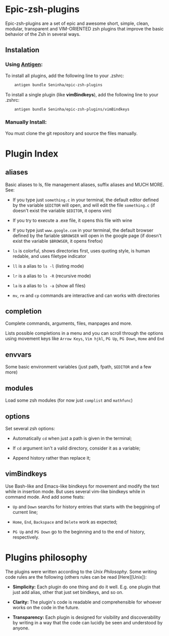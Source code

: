 Epic-zsh-plugins
================================================================================

Epic-zsh-plugins are a set of epic and awesome short, simple, clean, modular,
transparent and VIM-ORIENTED zsh plugins that improve the basic behavior of the
Zsh in several ways.


Instalation
-----------


### Using [Antigen][]:
[Antigen]: https://github.com/zsh-users/antigen

To install all plugins, add the following line to your .zshrc:

``` zsh
	antigen bundle Seninha/epic-zsh-plugins
```

To install a single plugin (like **vimBindkeys**), add the following line to
your .zshrc:

``` zsh
	antigen bundle Seninha/epic-zsh-plugins/vimBindkeys
```


### Manually Install:

You must clone the git repository and source the files manually.


Plugin Index
================================================================================

aliases
-------

Basic aliases to ls, file management aliases, suffix aliases and MUCH MORE. See:

* If you type just `something.c` in your terminal, the default editor
  defined by the variable `$EDITOR` will open, and will edit the file
  `something.c` (if doesn't exist the variable `$EDITOR`, it opens vim)

* If you try to execute a .exe file, it opens this file with wine

* If you type just `www.google.com` in your terminal, the default browser
  defined by the fariable `$BROWSER` will open in the google page (if
  doesn't exist the variable `$BROWSER`, it opens firefox)

* `ls` is colorful, shows directories first, uses quoting style, is human
  redable, and uses filetype indicator

* `ll` is a alias to `ls -l` (listing mode)

* `lr` is a alias to `ls -R` (recursive mode)

* `la` is a alias to `ls -a` (show all files)

* `mv`, `rm` and `cp` commands are interactive and can works with directories


completion
----------

Complete commands, arguments, files, manpages and more.

Lists possible completions in a menu and you can scroll through the options
using movement keys like `Arrow Keys`, `Vim hjkl`, `PG Up`, `PG Down`, `Home`
and `End`


envvars
-------

Some basic environment variables (just path, fpath, `$EDITOR` and a few more)


modules
-------

Load some zsh modules (for now just `complist` and `mathfunc`)


options
-------

Set several zsh options:

- Automatically `cd` when just a path is given in the terminal;

- If `cd` argument isn't a valid directory, consider it as a variable;

- Append history rather than replace it;


vimBindkeys
-----------

Use Bash-like and Emacs-like bindkeys for movement and modify the text while in insertion
mode. But uses several vim-like bindkeys while in command mode. And add some feats:

- `Up` and `Down` searchs for history entries that starts with the beggining of current line;

- `Home`, `End`, `Backspace` and `Delete` work as expected;

- `PG Up` and `PG Down` go to the beginning and to the end of history, respectively.


Plugins philosophy
================================================================================

The plugins were written according to the *Unix Philosophy*. Some writing code rules
are the following (others rules can be read [Here][Unix]):

- **Simplicity:** Each plugin do one thing and do it well. E.g. one plugin that just
  add alias, other that just set bindkeys, and so on.

- **Clarity:** The plugin's code is readable and comprehensible for whoever works on
  the code in the future.

- **Transparency:** Each plugin is designed for visibility and discoverability by
  writing in a way that the code can lucidly be seen and understood by anyone.


